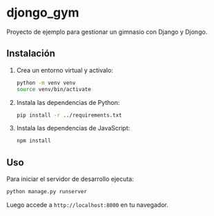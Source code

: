 # djongo_gym

Proyecto de ejemplo para gestionar un gimnasio con Django y Djongo.

## Instalación

1. Crea un entorno virtual y activa­lo:
   ```bash
   python -m venv venv
   source venv/bin/activate
   ```
2. Instala las dependencias de Python:
   ```bash
   pip install -r ../requirements.txt
   ```
3. Instala las dependencias de JavaScript:
   ```bash
   npm install
   ```

## Uso

Para iniciar el servidor de desarrollo ejecuta:

```bash
python manage.py runserver
```

Luego accede a `http://localhost:8000` en tu navegador.
